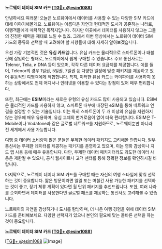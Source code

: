 **노르웨이 데이터 SIM 카드 [[TG💪+ @esim1088](https://t.me/s/esim1088)]**

안녕하세요 여러분! 오늘은 노르웨이에서 데이터를 사용할 수 있는 다양한 SIM 카드에 대해 이야기해볼게요. 노르웨이는 아름다운 자연과 현대적인 도시가 공존하는 나라로, 여행객들에게 매력적인 목적지입니다. 하지만 이곳에서 데이터를 사용하지 않고는 그들의 진정한 매력을 제대로 느낄 수 없죠. 그래서 이번 영상에서는 노르웨이 데이터 SIM 카드의 종류와 선택할 때 고려해야 할 사항들에 대해 자세히 알아보겠습니다.

우선 가장 기본적인 것은 **유심 카드**입니다. 유심 카드는 물리적으로 스마트폰이나 태블릿에 삽입하는 형태로, 노르웨이에서 쉽게 구매할 수 있습니다. 주요 통신사로는 Telenor, Telia, и DNA 등이 있으며, 각각 다른 데이터 요금제를 제공합니다. 예를 들어, Telenor의 경우 1일권, 5일권, 7일권 등 다양한 일정에 맞춘 패키지를 제공하고 있어 유동적인 여행객에게 적합합니다. 특히, 이러한 유심 카드는 와이파이를 사용하지 못하는 상황에서도 언제 어디서나 인터넷을 이용할 수 있다는 장점이 있어 매우 편리합니다.

또한, 최근에는 **ESIM**이라는 새로운 유형의 유심 카드도 많이 사용되고 있습니다. ESIM은 물리적인 카드를 사용하지 않고, 스마트폰 내부에 내장된 eSIM을 통해 네트워크 연결을 설정할 수 있는 기술입니다. 이는 특히 스마트폰이 두 개 이상의 유심을 지원하지 않는 경우에 매우 유용하며, 유심 교체의 번거로움이 없어 더욱 편리합니다. ESIM은 T-Mobile이나 Vodafone과 같은 글로벌 네트워크를 지원하므로, 노르웨이뿐만 아니라 전 세계에서 사용 가능합니다.

여행 중 데이터 소비량이 많은 분들은 무제한 데이터 패키지도 고려해볼 만합니다. 일부 통신사는 무제한 데이터를 제공하는 패키지를 운영하고 있으며, 이는 영화 감상이나 지도 앱 사용 등에 매우 유용합니다. 다만, 무제한 데이터 패키지더라도 과도한 데이터 사용은 제한될 수 있으니, 공식 웹사이트나 고객 센터를 통해 정확한 정보를 확인하시길 바랍니다.

마지막으로, 노르웨이 데이터 SIM 카드를 구매할 때는 자신의 여행 스타일에 맞춰 선택하는 것이 중요합니다. 짧은 방문이라면 일일 또는 며칠간 사용 가능한 패키지를 선택하는 것이 좋고, 장기 체류 계획이 있다면 월 단위 패키지를 추천드립니다. 또한, 여러 나라를 순회하면서 데이터를 사용한다면 글로벌 패스를 제공하는 통신사도 고려해볼 수 있습니다.

노르웨이의 자연을 감상하거나 도시를 탐방하며, 더 나은 여행 경험을 위해 데이터 SIM 카드를 준비해보세요. 다양한 선택지가 있으니 본인의 필요에 맞는 올바른 선택을 하는 것이 중요합니다.

**노르웨이 데이터 SIM 카드 [[TG💪+ @esim1088](https://t.me/s/esim1088)]**  

[[TG💪+ @esim1088](https://t.me/s/esim1088) ![Image](https://i.postimg.cc/Y0z9fWf4/image.png)]